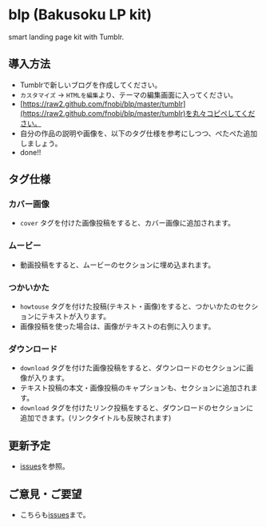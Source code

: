 blp (Bakusoku LP kit)
==================

smart landing page kit with Tumblr.

## 導入方法
 - Tumblrで新しいブログを作成してください。
 - ```カスタマイズ``` → ```HTMLを編集```より、テーマの編集画面に入ってください。
 - [https://raw2.github.com/fnobi/blp/master/tumblr](https://raw2.github.com/fnobi/blp/master/tumblr)を丸々コピペしてください。
 - 自分の作品の説明や画像を、以下のタグ仕様を参考にしつつ、ぺたぺた追加しましょう。
 - done!!

## タグ仕様

### カバー画像

 - ```cover``` タグを付けた画像投稿をすると、カバー画像に追加されます。

### ムービー

 - 動画投稿をすると、ムービーのセクションに埋め込まれます。

### つかいかた
 - ```howtouse``` タグを付けた投稿(テキスト・画像)をすると、つかいかたのセクションにテキストが入ります。
 - 画像投稿を使った場合は、画像がテキストの右側に入ります。

### ダウンロード
 - ```download``` タグを付けた画像投稿をすると、ダウンロードのセクションに画像が入ります。
 - テキスト投稿の本文・画像投稿のキャプションも、セクションに追加されます。
 - ```download``` タグを付けたリンク投稿をすると、ダウンロードのセクションに追加できます。(リンクタイトルも反映されます)

## 更新予定

 - [issues](https://github.com/fnobi/blp/issues)を参照。

## ご意見・ご要望

 - こちらも[issues](https://github.com/fnobi/blp/issues)まで。
